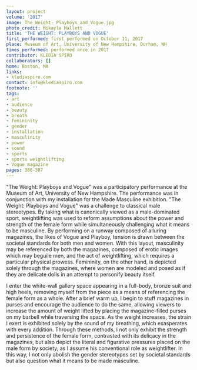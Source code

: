 ```yaml
---
layout: project
volume: '2017'
image: The_Weight-_Playboys_and_Vogue.jpg
photo_credit: Mikayla Mallett
title: 'THE WEIGHT: PLAYBOYS AND VOGUE'
first_performed: first performed on October 11, 2017
place: Museum of Art, University of New Hampshire, Durham, NH
times_performed: performed once in 2017
contributor: KLEDIA SPIRO
collaborators: []
home: Boston, MA
links:
- klediaspiro.com
contact: info@klediaspiro.com
footnote: ''
tags:
- art
- audience
- beauty
- breath
- femininity
- gender
- installation
- masculinity
- power
- sound
- sports
- sports weightlifting
- Vogue magazine
pages: 386-387
---
```


"The Weight: Playboys and Vogue" was a participatory performance at the Museum of Art, University of New Hampshire. The performance was in conjunction with my installation for the Made Masculine exhibition. "The Weight: Playboys and Vogue" was a challenge to classical male stereotypes. By taking what is canonically viewed as a male-dominated sport, weightlifting was used to reform assumptions about the power and strength of the female form while simultaneously challenging what it means to be masculine. By performing on a runway composed of alluring magazines, the likes of Vogue and Playboy, tension is drawn between the societal standards for both men and women. With this layout, masculinity may be referenced by both the magazines, composed of erotic images which may beguile men, and the act of weightlifting, which requires a particular physical prowess. Femininity, on the other hand, is depicted solely through the magazines, where women are modeled and posed as if they are delicate dolls in an attempt to personify beauty itself.

I enter the white-wall gallery space appearing in a full-body, bronze suit and high heels, removing myself from the piece as a means of referencing the female form as a whole. After a brief warm up, I begin to stuff magazines in purses and encourage the audience to do the same, allowing viewers to increase the amount of weight lifted by placing the magazine-filled purses on my barbell while traversing the space. As the weight increases, the strain I exert is exhibited solely by the sound of my breathing, which exasperates with every addition. Through these methods, I not only exhibit the strength and persistence of the female form, contrasted with its delicacy in the magazines, but also depict the literal and figurative pressures placed on the male form by society, as I assume his conventional role as weightlifter. In this way, I not only abolish the gender stereotypes set by societal standards but also question what it means to be made masculine.
